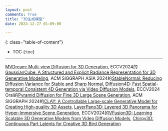 ```yaml
---
layout: post
comments: True
title: "3D生成模型"
date: 2024-12-27 01:09:00

---
```


<!--more-->

{: class="table-of-content"}
* TOC
{:toc}

---

[MVDream: Multi-view Diffusion for 3D Generation](https://mv-dream.github.io/), ECCV2024的[GaussianCube: A Structured and Explicit Radiance Representation for 3D Generative Modeling](https://gaussiancube.github.io/), ACM SIGGRAPH ASIA 2024的[StableNormal: Reducing Diffusion Variance for Stable and Sharp Normal](https://stable-x.github.io/StableNormal/), [Diffusion4D: Fast Spatial-temporal Consistent 4D Generation via Video Diffusion Models](https://vita-group.github.io/Diffusion4D/), ECCV2024 Oral的[Pyramid Diffusion for Fine 3D Large Scene Generation](https://yuheng.ink/project-page/pyramid-discrete-diffusion/), ACM SIGGRAPH 2024的[CLAY: A Controllable Large-scale Generative Model for Creating High-quality 3D Assets](https://sites.google.com/view/clay-3dlm), [LayerPano3D: Layered 3D Panorama for Hyper-Immersive Scene Generation](https://ys-imtech.github.io/projects/LayerPano3D/), ECCV2024的[VFusion3D: Learning Scalable 3D Generative Models from Video Diffusion Models](https://junlinhan.github.io/projects/vfusion3d.html), [Chirpy3D: Continuous Part Latents for Creative 3D Bird Generation](https://kamwoh.github.io/chirpy3d/)
